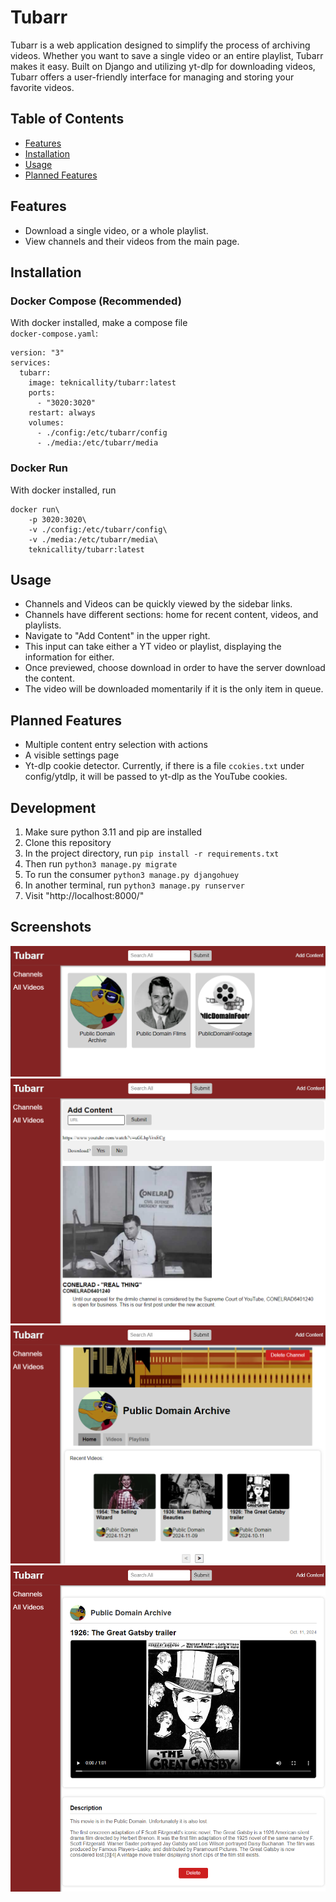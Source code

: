 
# Tubarr

Tubarr is a web application designed to simplify the process of archiving videos. 
Whether you want to save a single video or an entire playlist, Tubarr makes it easy. 
Built on Django and utilizing yt-dlp for downloading videos, Tubarr offers a user-friendly interface for managing and storing your favorite videos.

## Table of Contents

- [Features](#features)
- [Installation](#installation)
- [Usage](#usage)
- [Planned Features](#planned-features)

## Features

- Download a single video, or a whole playlist.
- View channels and their videos from the main page.

## Installation
### Docker Compose (Recommended)
With docker installed, make a compose file\
`docker-compose.yaml`:
```
version: "3"
services:
  tubarr:
    image: teknicallity/tubarr:latest
    ports:
      - "3020:3020"
    restart: always
    volumes:
      - ./config:/etc/tubarr/config
      - ./media:/etc/tubarr/media
```

### Docker Run
With docker installed, run
```
docker run\
    -p 3020:3020\
    -v ./config:/etc/tubarr/config\
    -v ./media:/etc/tubarr/media\
    teknicallity/tubarr:latest
```

## Usage

- Channels and Videos can be quickly viewed by the sidebar links.
- Channels have different sections: home for recent content, videos, and playlists.
- Navigate to "Add Content" in the upper right.
- This input can take either a YT video or playlist, displaying the information for either.
- Once previewed, choose download in order to have the server download the content.
- The video will be downloaded momentarily if it is the only item in queue.


## Planned Features

- Multiple content entry selection with actions
- A visible settings page
- Yt-dlp cookie detector. Currently, if there is a file `ccokies.txt` under config/ytdlp, it will be passed to yt-dlp as the YouTube cookies.

## Development
1. Make sure python 3.11 and pip are installed
2. Clone this repository
3. In the project directory, run ```pip install -r requirements.txt```
4. Then run ```python3 manage.py migrate```
5. To run the consumer ```python3 manage.py djangohuey```
6. In another terminal, run ```python3 manage.py runserver```
7. Visit "http://localhost:8000/"

## Screenshots

![Home Page](./documentation/screenshots/home-page.png?raw=true "Home Page")
![Add Page](./documentation/screenshots/add-page.png?raw=true "Add Page")
![Channel Page](./documentation/screenshots/channel-page.png?raw=true "Channel Page")
![Video Page](./documentation/screenshots/video-page.png?raw=true "Video Page")